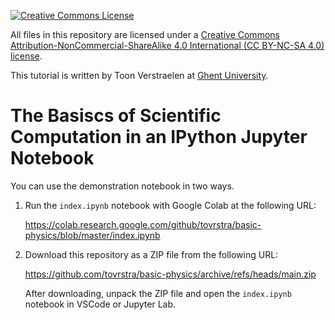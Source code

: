 [![Creative Commons License](https://i.creativecommons.org/l/by-nc-sa/4.0/88x31.png)](http://creativecommons.org/licenses/by-nc-sa/4.0/)

All files in this repository are licensed under a [Creative Commons Attribution-NonCommercial-ShareAlike 4.0 International (CC BY-NC-SA 4.0) license](http://creativecommons.org/licenses/by-nc-sa/4.0/).

This tutorial is written by Toon Verstraelen at [Ghent University](https://www.ugent.be/).


# The Basiscs of Scientific Computation in an IPython Jupyter Notebook

You can use the demonstration notebook in two ways.

1. Run the `index.ipynb` notebook with Google Colab at the following URL:

    https://colab.research.google.com/github/tovrstra/basic-physics/blob/master/index.ipynb

2. Download this repository as a ZIP file from the following URL:

    https://github.com/tovrstra/basic-physics/archive/refs/heads/main.zip

    After downloading, unpack the ZIP file and open the `index.ipynb` notebook in VSCode or Jupyter Lab.
